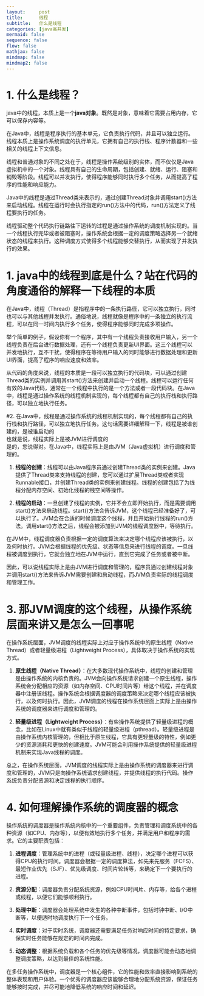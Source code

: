 ```yaml
---
layout:     post
title:      线程
subtitle:   什么是线程
categories: [java高并发]
mermaid: false
sequence: false
flow: false
mathjax: false
mindmap: false
mindmap2: false
---
```


# 1. 什么是线程？
java中的线程，本质上是一个**java对象**。既然是对象，意味着它需要占用内存，它可以保存内容等。   



在Java中，线程是程序执行的基本单元，它负责执行代码，并且可以独立运行。线程本质上是操作系统调度的执行单元，它拥有自己的执行栈、程序计数器和一些相关的线程上下文信息。

线程和普通对象的不同之处在于，线程是操作系统级别的实体，而不仅仅是Java虚拟机中的一个对象。线程具有自己的生命周期，包括创建、就绪、运行、阻塞和销毁等阶段。线程可以并发执行，使得程序能够同时执行多个任务，从而提高了程序的性能和响应能力。

Java中的线程是通过Thread类来表示的，通过创建Thread对象并调用start()方法来启动线程。线程在运行时会执行指定的run()方法中的代码，run()方法定义了线程要执行的任务。

线程驱动整个代码执行链路往下运转的过程是通过操作系统的调度机制实现的。当一个线程执行完毕或者被阻塞时，操作系统会根据一定的调度策略选择另一个就绪状态的线程来执行。这种调度方式使得多个线程能够交替执行，从而实现了并发执行的效果。






# 1. java中的线程到底是什么？站在代码的角度通俗的解释一下线程的本质
在Java中，线程（Thread）是指程序中的一条执行路径，它可以独立执行，同时也可以与其他线程并发执行。通俗地说，线程就像是程序中的一条独立的执行流程，可以在同一时间内执行多个任务，使得程序能够同时完成多项操作。

举个简单的例子，假设你有一个程序，其中有一个线程负责接收用户输入，另一个线程负责在后台进行数据处理，还有一个线程负责更新UI界面。这三个线程可以并发地执行，互不干扰，使得程序在等待用户输入的同时能够进行数据处理和更新UI界面，提高了程序的响应速度和效率。

从代码的角度来说，线程的本质是一段可以独立执行的代码块，可以通过创建Thread类的实例并调用其start()方法来创建并启动一个线程。线程可以运行任何有效的Java代码，通常在一个线程中执行的是一个方法或者一段代码块。在Java中，线程是通过操作系统的线程机制实现的，每个线程都有自己的执行栈和执行路径，可以独立地执行任务。

#2. 在Java中，线程是通过操作系统的线程机制实现的，每个线程都有自己的执行栈和执行路径，可以独立地执行任务。这句话需要详细解释一下，线程是被谁创建的，是被谁启动的   
也就是说，线程实际上是被JVM进行调度的   
是的，您说得对。在Java中，线程实际上是由JVM（Java虚拟机）进行调度和管理的。

1. **线程的创建**：线程可以由Java程序员通过创建Thread类的实例来创建。Java提供了Thread类来支持线程的创建，您可以通过扩展Thread类或者实现Runnable接口，并创建Thread类的实例来创建线程。线程的创建包括了为线程分配内存空间、初始化线程的栈空间等操作。

2. **线程的启动**：一旦创建了线程的实例，它并不会立即开始执行，而是需要调用start()方法来启动线程。start()方法会告诉JVM，这个线程已经准备好了，可以执行了。JVM会在合适的时候调度这个线程，并且开始执行线程的run()方法。调用start()方法之后，线程会被添加到JVM的线程调度器中，等待执行。

在JVM中，线程调度器负责根据一定的调度算法来决定哪个线程应该被执行，以及何时执行。JVM会根据线程的优先级、状态等信息来进行线程的调度。一旦线程被调度到执行，它就会独立地在JVM中运行，直到它完成了任务或者被中断。

因此，可以说线程实际上是由JVM进行调度和管理的，程序员通过创建线程对象并调用start()方法来告诉JVM需要创建和启动线程，而JVM负责实际的线程调度和管理工作。   

# 3. 那JVM调度的这个线程，从操作系统层面来讲又是怎么一回事呢   
在操作系统层面，JVM调度的线程实际上对应于操作系统中的原生线程（Native Thread）或者轻量级进程（Lightweight Process），具体取决于操作系统的实现方式。

1. **原生线程（Native Thread）**：在大多数现代操作系统中，线程的创建和管理是由操作系统的内核负责的。JVM会向操作系统请求创建一个原生线程，操作系统会分配相应的资源（如内存空间、CPU时间片等）给这个线程，并在调度器中注册该线程。操作系统会根据调度器的调度策略来决定哪个线程应该被执行，以及何时执行。因此，JVM调度的线程在操作系统层面上实际上是由操作系统的调度器来进行调度和管理的。

2. **轻量级进程（Lightweight Process）**：有些操作系统提供了轻量级进程的概念，比如在Linux中就有类似于线程的轻量级进程（pthread）。轻量级进程是由操作系统内核管理的，但相比于原生线程，它具有更轻量级的特性，例如更少的资源消耗和更快的创建速度。JVM可能会利用操作系统提供的轻量级进程机制来实现Java线程的调度。

总之，在操作系统层面，JVM调度的线程实际上是由操作系统的调度器来进行调度和管理的，JVM只是向操作系统请求创建线程，并提供线程的执行代码。操作系统负责分配资源和决定线程的执行顺序。   

# 4. 如何理解操作系统的调度器的概念   
操作系统的调度器是操作系统内核中的一个重要组件，负责管理和调度系统中的各种资源（如CPU、内存等），以便有效地执行多个任务，并满足用户和程序的需求。它的主要职责包括：

1. **进程调度**：管理系统中的进程（或轻量级进程、线程），决定哪个进程可以获得CPU的执行时间。调度器会根据一定的调度算法，如先来先服务（FCFS）、最短作业优先（SJF）、优先级调度、时间片轮转等，来确定下一个要执行的进程。

2. **资源分配**：调度器负责分配系统资源，例如CPU时间片、内存等，给各个进程或线程，以便它们能够顺利执行。

3. **处理中断**：调度器会处理系统中发生的各种中断事件，包括时钟中断、I/O中断等，以便适时地调度执行下一个任务。

4. **实时调度**：对于实时系统，调度器还需要满足任务对响应时间的特定要求，确保实时任务能够在规定的时间内完成。

5. **动态调整**：根据系统负载和各个任务的优先级等情况，调度器可能会动态地调整调度策略，以达到最佳的系统性能。

在多任务操作系统中，调度器是一个核心组件，它的性能和效率直接影响到系统的整体表现和用户体验。一个优秀的调度器应该能够合理地分配系统资源，保证任务能够按时完成，并尽可能地降低系统的响应时间和延迟。   
